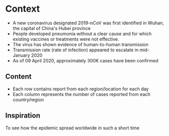 # Context
* A new coronavirus designated 2019-nCoV was first identified in Wuhan, the capital of China's Hubei province
* People developed pneumonia without a clear cause and for which existing vaccines or treatments were not effective.
* The virus has shown evidence of human-to-human transmission
* Transmission rate (rate of infection) appeared to escalate in mid-January 2020
* As of 09 April 2020, approximately 300K cases have been confirmed


## Content
* Each row contains report from each region/location for each day
* Each column represents the number of cases reported from each country/region

## Inspiration
To see how the epidemic spread worldwide in such a short time
